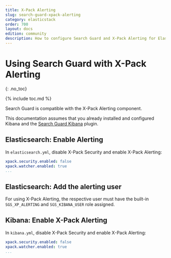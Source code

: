 ```yaml
---
title: X-Pack Alerting
slug: search-guard-xpack-alerting
category: elasticstack
order: 700
layout: docs
edition: community
description: How to configure Search Guard and X-Pack Alerting for Elasticsearch
---
```

<!---
Copyright 2019 floragunn GmbH
-->
# Using Search Guard with X-Pack Alerting
{: .no_toc}

{% include toc.md %}

Search Guard is compatible with the X-Pack Alerting component. 

This documentation assumes that you already installed and configured Kibana and the [Search Guard Kibana](../_docs_kibana/kibana_installation.md) plugin.

## Elasticsearch: Enable Alerting

In `elasticsearch.yml`, disable X-Pack Security and enable X-Pack Alerting:

```yaml
xpack.security.enabled: false
xpack.watcher.enabled: true
...
```

## Elasticsearch: Add the alerting user

For using X-Pack Alerting, the respective user must have the built-in `SGS_XP_ALERTING` and `SGS_KIBANA_USER` role assigned.
      
## Kibana: Enable X-Pack Alerting

In `kibana.yml`, disable X-Pack Security and enable X-Pack Alerting:


```yaml
xpack.security.enabled: false
xpack.watcher.enabled: true
...
```
